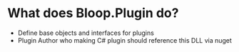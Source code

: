 ﻿What does Bloop.Plugin do?
====

* Define base objects and interfaces for plugins
* Plugin Author who making C# plugin should reference this DLL via nuget